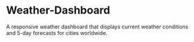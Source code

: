 # Weather-Dashboard
A responsive weather dashboard that displays current weather conditions and 5-day forecasts for cities worldwide.
